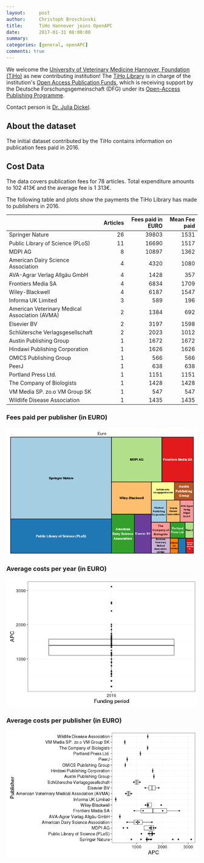 ```yaml
---
layout:     post
author:     Christoph Broschinski
title:      TiHo Hannover joins OpenAPC
date:       2017-01-31 08:00:00
summary:    
categories: [general, openAPC]
comments: true
---
```





We welcome the [University of Veterinary Medicine Hannover, Foundation (TiHo)](http://www.tiho-hannover.de/en/home/) as new contributing institution!
The [TiHo Library](http://www.tiho-hannover.de/de/kliniken-institute/bibliothek/) is in charge of the institution's [Open Access Publication Funds](http://www.tiho-hannover.de/kliniken-institute/bibliothek/open-access/publikationsfonds-an-der-tiho/open-access-publikationsfonds-der-dfg/),
which is receiving support by the Deutsche Forschungsgemeinschaft (DFG) under its [Open-Access Publishing Programme](http://www.dfg.de/en/research_funding/programmes/infrastructure/lis/funding_opportunities/open_access_publishing/index.html).

Contact person is [Dr. Julia Dickel](mailto:julia.dickel@tiho-hannover.de).

## About the dataset

The initial dataset contributed by the TiHo contains information on publication fees paid in 2016. 

## Cost Data



The data covers publication fees for 78 articles. Total expenditure amounts to 102 413€ and the average fee is 1 313€.

The following table and plots show the payments the TiHo Library has made to publishers in 2016.


|                                               | Articles| Fees paid in EURO| Mean Fee paid|
|:----------------------------------------------|--------:|-----------------:|-------------:|
|Springer Nature                                |       26|             39803|          1531|
|Public Library of Science (PLoS)               |       11|             16690|          1517|
|MDPI AG                                        |        8|             10897|          1362|
|American Dairy Science Association             |        4|              4320|          1080|
|AVA-Agrar Verlag Allgäu GmbH                   |        4|              1428|           357|
|Frontiers Media SA                             |        4|              6834|          1709|
|Wiley-Blackwell                                |        4|              6187|          1547|
|Informa UK Limited                             |        3|               589|           196|
|American Veterinary Medical Association (AVMA) |        2|              1384|           692|
|Elsevier BV                                    |        2|              3197|          1598|
|Schlütersche Verlagsgesellschaft               |        2|              2023|          1012|
|Austin Publishing Group                        |        1|              1672|          1672|
|Hindawi Publishing Corporation                 |        1|              1626|          1626|
|OMICS Publishing Group                         |        1|               566|           566|
|PeerJ                                          |        1|               638|           638|
|Portland Press Ltd.                            |        1|              1151|          1151|
|The Company of Biologists                      |        1|              1428|          1428|
|VM Media SP. zo.o VM Group SK                  |        1|               547|           547|
|Wildlife Disease Association                   |        1|              1435|          1435|

### Fees paid per publisher (in EURO)

![plot of chunk tree_tiho_2017_01_31_full](/figure/tree_tiho_2017_01_31_full-1.png)

###  Average costs per year (in EURO)

![plot of chunk box_tiho_2017_01_31_year_full](/figure/box_tiho_2017_01_31_year_full-1.png)

###  Average costs per publisher (in EURO)

![plot of chunk box_tiho_2017_01_31_publisher_full](/figure/box_tiho_2017_01_31_publisher_full-1.png)
